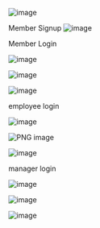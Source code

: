 ![image](https://github.com/jenin144/Database-Library-management-in-Java/assets/151941064/b566ed6c-b9bd-407e-9bd2-3ab81efe41cf)

Member Signup 
![image](https://github.com/jenin144/Database-Library-management-in-Java/assets/151941064/d1dcf508-2c47-4028-9a02-dfe1e67836e6)

Member Login 



![image](https://github.com/jenin144/Database-Library-management-in-Java/assets/151941064/5405fd3c-3111-4509-983a-ba5edaa47b71)




![image](https://github.com/jenin144/Database-Library-management-in-Java/assets/151941064/dbca1c1a-0171-4f82-bd0f-5aef207f5f36)


![image](https://github.com/jenin144/Database-Library-management-in-Java/assets/151941064/1ba3d55e-4cd9-481d-a346-f733f7c49bbb)




employee login 


![image](https://github.com/jenin144/Database-Library-management-in-Java/assets/151941064/7570587d-d7ac-48c3-accb-4f4f1bc1be57)


![PNG image](https://github.com/jenin144/Database-Library-management-in-Java/assets/151941064/0fdbe949-b789-4baf-afc8-ad04eb713da0)




![image](https://github.com/jenin144/Database-Library-management-in-Java/assets/151941064/2153aded-cf65-4f45-9fd1-676c1bf8a0e6)



manager login








![image](https://github.com/jenin144/Database-Library-management-in-Java/assets/151941064/3b0ee640-7ac7-474c-9a83-fa2ccb41b2dd)

![image](https://github.com/jenin144/Database-Library-management-in-Java/assets/151941064/3b971171-6f96-4dc2-bde7-86f489fea081)

![image](https://github.com/jenin144/Database-Library-management-in-Java/assets/151941064/1eb077ff-2885-4cec-bb93-275e01b7e6b8)


